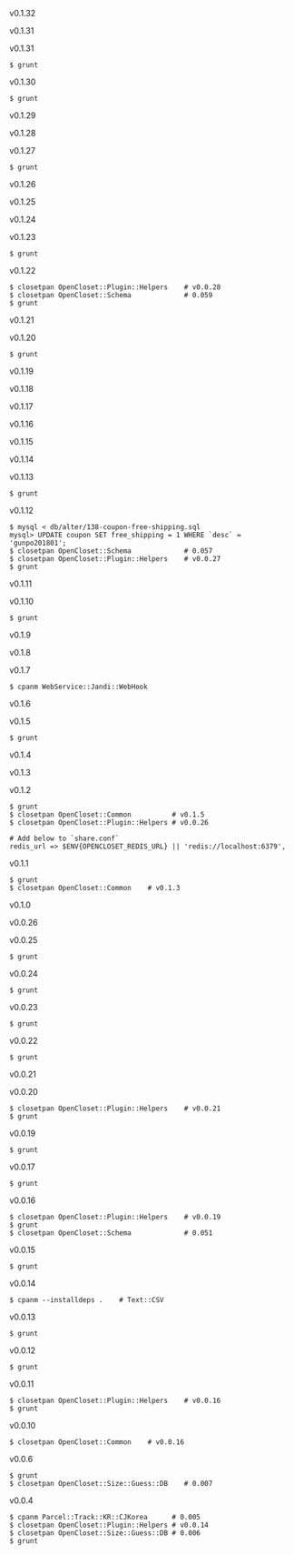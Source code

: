 v0.1.32

v0.1.31

v0.1.31

    $ grunt

v0.1.30

    $ grunt

v0.1.29

v0.1.28

v0.1.27

    $ grunt

v0.1.26

v0.1.25

v0.1.24

v0.1.23

    $ grunt

v0.1.22

    $ closetpan OpenCloset::Plugin::Helpers    # v0.0.28
    $ closetpan OpenCloset::Schema             # 0.059
    $ grunt

v0.1.21

v0.1.20

    $ grunt

v0.1.19

v0.1.18

v0.1.17

v0.1.16

v0.1.15

v0.1.14

v0.1.13

    $ grunt

v0.1.12

    $ mysql < db/alter/138-coupon-free-shipping.sql
    mysql> UPDATE coupon SET free_shipping = 1 WHERE `desc` = 'gunpo201801';
    $ closetpan OpenCloset::Schema             # 0.057
    $ closetpan OpenCloset::Plugin::Helpers    # v0.0.27
    $ grunt

v0.1.11

v0.1.10

    $ grunt

v0.1.9

v0.1.8

v0.1.7

    $ cpanm WebService::Jandi::WebHook

v0.1.6

v0.1.5

    $ grunt

v0.1.4

v0.1.3

v0.1.2

    $ grunt
    $ closetpan OpenCloset::Common          # v0.1.5
    $ closetpan OpenCloset::Plugin::Helpers # v0.0.26

    # Add below to `share.conf`
    redis_url => $ENV{OPENCLOSET_REDIS_URL} || 'redis://localhost:6379',

v0.1.1

    $ grunt
    $ closetpan OpenCloset::Common    # v0.1.3

v0.1.0

v0.0.26

v0.0.25

    $ grunt

v0.0.24

    $ grunt

v0.0.23

    $ grunt

v0.0.22

    $ grunt

v0.0.21

v0.0.20

    $ closetpan OpenCloset::Plugin::Helpers    # v0.0.21
    $ grunt

v0.0.19

    $ grunt

v0.0.17

    $ grunt

v0.0.16

    $ closetpan OpenCloset::Plugin::Helpers    # v0.0.19
    $ grunt
    $ closetpan OpenCloset::Schema             # 0.051

v0.0.15

    $ grunt

v0.0.14

    $ cpanm --installdeps .    # Text::CSV

v0.0.13

    $ grunt

v0.0.12

    $ grunt

v0.0.11

    $ closetpan OpenCloset::Plugin::Helpers    # v0.0.16
    $ grunt

v0.0.10

    $ closetpan OpenCloset::Common    # v0.0.16

v0.0.6

    $ grunt
    $ closetpan OpenCloset::Size::Guess::DB    # 0.007

v0.0.4

    $ cpanm Parcel::Track::KR::CJKorea      # 0.005
    $ closetpan OpenCloset::Plugin::Helpers # v0.0.14
    $ closetpan OpenCloset::Size::Guess::DB # 0.006
    $ grunt
